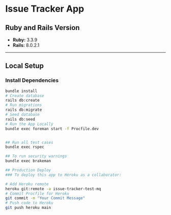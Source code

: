 # Issue Tracker App

## Ruby and Rails Version
- **Ruby:** 3.3.9
- **Rails:** 8.0.2.1

---
## Local Setup

### Install Dependencies

```bash
bundle install
# Create database
rails db:create
# Run migrations
rails db:migrate
# Seed database
rails db:seed
# Run the App Locally
bundle exec foreman start -f Procfile.dev


## Run all test cases
bundle exec rspec

## To run security warnings
bundle exec brakeman

## Production Deploy
### To deploy this app to Heroku as a collaborator:

# Add Heroku remote
heroku git:remote -a issue-tracker-test-mq
# Commit Procfile for Heroku
git commit -m "Your Commit Message"
# Push code to Heroku
git push heroku main
